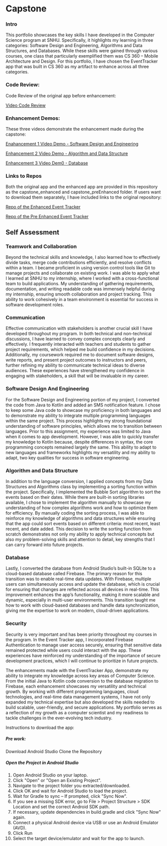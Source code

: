 

# Capstone

### Intro
This portfolio showcases the key skills I have developed in the Computer Science program at SNHU. Specifically, it highlights my learning in three categories: Software Design and Engineering, Algorithms and Data Structures, and Databases. While these skills were gained through various courses, one class that particularly exemplified them was CS 360 – Mobile Architecture and Design. For this portfolio, I have chosen the EventTracker app that was built in CS 360 as my artifact to enhance across all three categories. 

### Code Review:
Code Review of the original app before enhancement:

[Video Code Review](https://www.youtube.com/watch?v=6ofyjGaGZMg)

### Enhancement Demos:
These three videos demonstrate the enhancement made during the capstone:

[Enahancement 1 Video Demo - Software Design and Engineering](https://www.youtube.com/watch?v=Rv657tdYEnA)

[Enhancement 2 Video Demo - Algorithm and Data Structure](https://www.youtube.com/watch?v=Fg2B92pmaSA)

[Enhancement 3 Video Dem0 - Database](https://www.youtube.com/watch?v=nuiu8mVwNRE)

### Links to Repos
Both the original app and the enhanced app are provided in this repository as the capstone_enhanced and capstone_preEnhanced folder. If users want to download them separately, I have included links to the original repository:

[Repo of the Enhanced Event Tracker](https://github.com/binayarimal/capstone)

[Repo of the Pre Enhanced Event Tracker](https://github.com/binayarimal/eventTracker)



## Self Assessment


### Teamwork and Collaboration
Beyond the technical skills and knowledge, I also learned how to effectively divide tasks, merge code contributions efficiently, and resolve conflicts within a team. I became proficient in using version control tools like Git to manage projects and collaborate on existing work. I was able to apply what I learned at SNHU to my internship, where I worked with a cross-functional team to build applications. My understanding of gathering requirements, documentation, and writing readable code was immensely helpful during my internship, ensuring smooth collaboration and project tracking. This ability to work cohesively in a team environment is essential for success in software development roles.

### Communication
Effective communication with stakeholders is another crucial skill I have developed throughout my program. In both technical and non-technical discussions, I have learned to convey complex concepts clearly and effectively. I frequently interacted with teachers and students to gather project requirements, which helped me build confidence in my decisions. Additionally, my coursework required me to document software designs, write reports, and present project outcomes to instructors and peers, further refining my ability to communicate technical ideas to diverse audiences. These experiences have strengthened my confidence in engaging with stakeholders, a skill that will be invaluable in my career.

### Software Design And Engineering
For the Software Design and Engineering portion of my project, I converted the code from Java to Kotlin and added an SMS notification feature. I chose to keep some Java code to showcase my proficiency in both languages and to demonstrate my ability to integrate multiple programming languages within the same project. This process highlights my strong foundational understanding of software principles, which allows me to transition between languages. Prior to this assignment, my experience was limited to Java when it comes to app development. However, I was able to quickly transfer my knowledge to Kotlin because, despite differences in syntax, the core programming concepts remained largely the same. This ability to adapt to new languages and frameworks highlights my versatility and my ability to adapt, two key qualities for success in software engineering.

### Algorithm and Data Structure
In addition to the language conversion, I applied concepts from my Data Structures and Algorithms class by implementing a sorting function within the project. Specifically, I implemented the Bubble Sort algorithm to sort the events based on their dates. While there are built-in sorting libraries available, I chose to implement the algorithm manually to showcase my understanding of how complex algorithms work and how to optimize them for efficiency. By manually coding the sorting process, I was able to reinforce my knowledge of algorithms and data structures while ensuring that the app could sort events based on different criteria: most recent, least recent, and date added. This decision to write the sorting function from scratch demonstrates not only my ability to apply technical concepts but also my problem-solving skills and attention to detail, key strengths that I can carry forward into future projects.

### Database
Lastly, I converted the database from Android Studio’s built-in SQLite to a cloud-based database called Firebase. The primary reason for this transition was to enable real-time data updates. With Firebase, multiple users can simultaneously access and update the database, which is crucial for ensuring that changes are reflected across all devices in real-time. This improvement enhances the app’s functionality, making it more scalable and dynamic, especially in multi-user environments. This transition taught me how to work with cloud-based databases and handle data synchronization, giving me the expertise to work on modern, cloud-driven applications. 

### Security
Security is very important and has been priority throughout my courses in the program. In the Event Tracker app, I incorporated Firebase Authentication to manage user access securely, ensuring that sensitive data remained protected while users could interact with the app. These experiences have reinforced my understanding of the importance of secure development practices, which I will continue to prioritize in future projects.

The enhancements made with the EventTracker App, demonstrate my ability to integrate my knowledge across key areas of Computer Science. From the initial Java to Kotlin code conversion to the database migration to Firebase, each enhancement showcases my versatility and technical growth. By working with different programming languages, cloud technologies, and real-time data management systems, I have not only expanded my technical expertise but also developed the skills needed to build scalable, user-friendly, and secure applications. My portfolio serves as a reflection of my growth as a computer scientist and my readiness to tackle challenges in the ever-evolving tech industry.

Instructions to download the app:
##### Pre work:
Download Android Studio
Clone the Repository

##### Open the Project in Android Studio
1.	Open Android Studio on your laptop.
2.	Click "Open" or "Open an Existing Project".
3.	Navigate to the project folder you extracted/downloaded.
4.	Click OK and wait for Android Studio to load the project. 
5.	Wait for Gradle to sync – If prompted, click "Sync Now".
6.	If you see a missing SDK error, go to File > Project Structure > SDK Location and set the correct Android SDK path.
7.	If necessary, update dependencies in build.gradle and click "Sync Now" again.
8.	Connect a physical Android device via USB or use an Android Emulator (AVD).
9.	Click Run
10.	Select the target device/emulator and wait for the app to launch.

